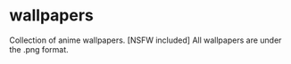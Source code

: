 # wallpapers

Collection of anime wallpapers. [NSFW included]
All wallpapers are under the .png format.
